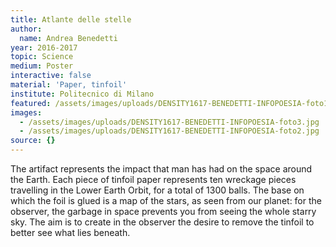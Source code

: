 ```yaml
---
title: Atlante delle stelle
author:
  name: Andrea Benedetti
year: 2016-2017
topic: Science
medium: Poster
interactive: false
material: 'Paper, tinfoil'
institute: Politecnico di Milano
featured: /assets/images/uploads/DENSITY1617-BENEDETTI-INFOPOESIA-foto1.jpg
images:
  - /assets/images/uploads/DENSITY1617-BENEDETTI-INFOPOESIA-foto3.jpg
  - /assets/images/uploads/DENSITY1617-BENEDETTI-INFOPOESIA-foto2.jpg
source: {}
---
```

The artifact represents the impact that man has had on the space around the Earth. Each piece of tinfoil paper represents ten wreckage pieces travelling in the Lower Earth Orbit, for a total of 1300 balls. The base on which the foil is glued is a map of the stars, as seen from our planet: for the observer, the garbage in space prevents you from seeing the whole starry sky. The aim is to create in the observer the desire to remove the tinfoil to better see what lies beneath.
